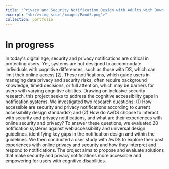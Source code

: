 ```yaml
---
title: "Privacy and Security Notification Design with Adults with Down syndrome"
excerpt: "<br/><img src='/images/PandS.png'>"
collection: portfolio
---
```


# In progress
In today's digital age, security and privacy notifications are critical in protecting users. Yet, systems are not designed to accommodate individuals with cognitive differences, such as those with DS, which can limit their online access [2]. These notifications, which guide users in managing data privacy and security risks, often require background knowledge, timed decisions, or full attention, which may be barriers for users with varying cognitive abilities. Drawing on inclusive security research, this project seeks to address the cognitive accessibility gaps in notification systems. We investigated two research questions: (1) How accessible are security and privacy notifications according to current accessibility design standards?; and (2) How do AwDS choose to interact with security and privacy notifications, and what are their experiences with online security and privacy? 
To answer these questions, we evaluated 20 notification systems against web accessibility and universal design guidelines, identifying key gaps in the notification design and within the guidelines. We then conducted a user study with AwDS to explore their past experiences with online privacy and security and how they interpret and respond to notifications. The project aims to propose and evaluate solutions that make security and privacy notifications more accessible and empowering for users with cognitive disabilities.

